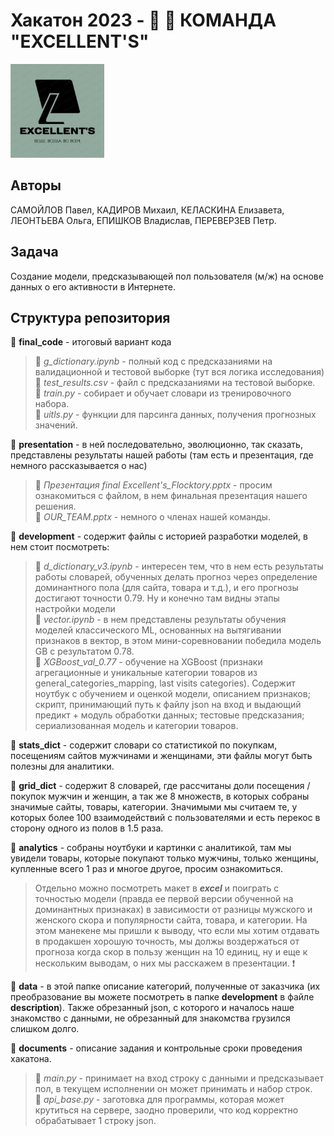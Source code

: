 # Хакатон 2023 - 👩 👨 КОМАНДА "EXCELLENT'S"
<img src=presentation/logo.jpg width=150px height=150px>

## Авторы
САМОЙЛОВ Павел, КАДИРОВ Михаил, КЕЛАСКИНА Елизавета, ЛЕОНТЬЕВА Ольга, ЕПИШКОВ Владислав, ПЕРЕВЕРЗЕВ Петр.

## Задача
Создание модели, предсказывающей пол пользователя (м/ж) на основе данных о его активности в Интернете.

## Структура репозитория
📁 **final_code** - итоговый вариант кода  
> 📑 *g_dictionary.ipynb* - полный код c предсказаниями на валидационной и тестовой выборке (тут вся логика исследования)
> 📑 *test_results.csv* - файл c предсказаниями на тестовой выборке.  
> 📑 *train.py* - собирает и обучает словари из тренировочного набора.  
> 📑 *uitls.py* - функции для парсинга данных, получения прогнозных значений.

📁 **presentation** - в ней последовательно, эволюционно, так сказать, представлены результаты нашей работы (там есть и презентация, где немного рассказывается о нас)
> 📑 *Презентация final Excellent's_Flocktory.pptx* - просим ознакомиться с файлом, в нем финальная презентация нашего решения.   
> 📑 *OUR_TEAM.pptx* - немного о членах нашей команды.

📁 **development** - содержит файлы с историей разработки моделей, в нем стоит посмотреть:
> 📑 *d_dictionary_v3.ipynb* - интересен тем, что в нем есть результаты работы словарей, обученных делать прогноз через определение доминантного пола (для сайта, товара и т.д.), и его прогнозы достигают точности 0.79. Ну и конечно там видны этапы настройки модели  
> 📑 *vector.ipynb* - в нем представлены результаты обучения моделей классического ML, основанных на вытягивании признаков в вектор, в этом мини-соревновании победила модель GB с результатом 0.78.  
> 📁 *XGBoost_val_0.77* - обучение на XGBoost (признаки агрегационные и уникальные категории товаров из general_categories_mapping, last visits categories). Содержит ноутбук с обучением и оценкой модели,
описанием признаков; скрипт, принимающий путь к файлу json на вход и выдающий предикт + модуль обработки данных; тестовые предсказания; сериализованная модель и категории товаров.

📁 **stats_dict** - содержит словари со статистикой по покупкам, посещениям сайтов мужчинами и женщинами, эти файлы могут быть полезны для аналитики.

📁 **grid_dict** - содержит 8 словарей, где рассчитаны доли посещения / покупок мужчин и женщин, а так же 8 множеств, в которых собраны значимые сайты, товары, категории. Значимыми мы считаем те, у которых более 100 взаимодействий с пользователями и есть перекос в сторону одного из полов в 1.5 раза.

📁 **analytics** - собраны ноутбуки и картинки с аналитикой, там мы увидели товары, которые покупают только мужчины, только женщины, купленные всего 1 раз и многое другое, просим ознакомиться.  
> Отдельно можно посмотреть макет в ***excel*** и поиграть с точностью модели (правда ее первой версии обученной на доминантных признаках) в зависимости от разницы мужского и женского скора и популярности сайта, товара, и категории. На этом манекене мы пришли к выводу, что если мы хотим отдавать в продакшен хорошую точность, мы должы воздержаться от прогноза когда скор в пользу женщин на 10 единиц, ну и еще к нескольким выводам, о них мы расскажем в презентации. ❗

📁 **data** - в этой папке описание категорий, полученные от заказчика (их преобразование вы можете посмотреть в папке **development** в файле **description**). Также обрезанный json, с которого и началось наше знакомство с данными, не обрезанный для знакомства грузился слишком долго.

📁 **documents** - описание задания и контрольные сроки проведения хакатона.  

> 📑 *main.py* - принимает на вход строку с данными и предсказывает пол, в текущем исполнении он может принимать и набор строк.  
> 📑 *api_base.py* - заготовка для программы, которая может крутиться на сервере, заодно проверили, что код корректно обрабатывает 1 строку json.
